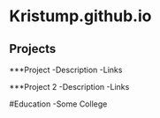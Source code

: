 # Kristump.github.io

## Projects
***Project 
-Description
-Links


***Project 2
-Description
-Links

#Education
-Some College

